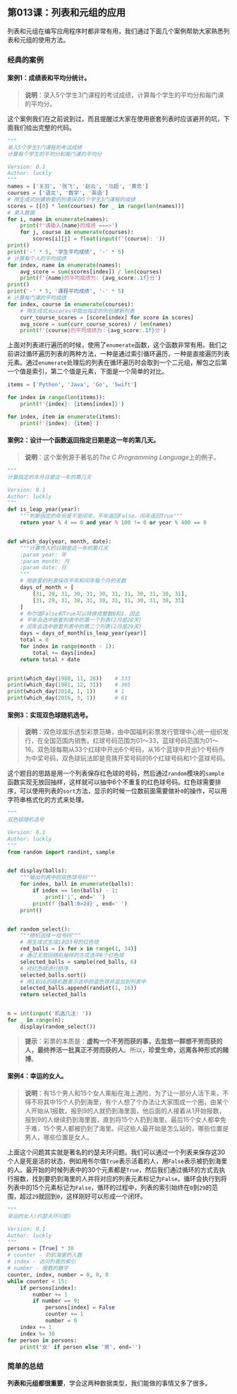 ## 第013课：列表和元组的应用

列表和元组在编写应用程序时都非常有用，我们通过下面几个案例帮助大家熟悉列表和元组的使用方法。

### 经典的案例

#### 案例1：成绩表和平均分统计。

> **说明**：录入5个学生3门课程的考试成绩，计算每个学生的平均分和每门课的平均分。

这个案例我们在之前说到过，而且提醒过大家在使用嵌套列表时应该避开的坑，下面我们给出完整的代码。

```Python
"""
录入5个学生3门课程的考试成绩
计算每个学生的平均分和每门课的平均分

Version: 0.1
Author: luckly
"""
names = ['关羽', '张飞', '赵云', '马超', '黄忠']
courses = ['语文', '数学', '英语']
# 用生成式创建嵌套的列表保存5个学生3门课程的成绩
scores = [[0] * len(courses) for _ in range(len(names))]
# 录入数据
for i, name in enumerate(names):
    print(f'请输入{name}的成绩 ===>')
    for j, course in enumerate(courses):
        scores[i][j] = float(input(f'{course}: '))
print()
print('-' * 5, '学生平均成绩', '-' * 5)
# 计算每个人的平均成绩
for index, name in enumerate(names):
    avg_score = sum(scores[index]) / len(courses)
    print(f'{name}的平均成绩为: {avg_score:.1f}分')
print()
print('-' * 5, '课程平均成绩', '-' * 5)
# 计算每门课的平均成绩
for index, course in enumerate(courses):
    # 用生成式从scores中取出指定的列创建新列表
    curr_course_scores = [score[index] for score in scores]
    avg_score = sum(curr_course_scores) / len(names)
    print(f'{course}的平均成绩为：{avg_score:.1f}分')
```

上面对列表进行遍历的时候，使用了`enumerate`函数，这个函数非常有用。我们之前讲过循环遍历列表的两种方法，一种是通过索引循环遍历，一种是直接遍历列表元素。通过`enumerate`处理后的列表在循环遍历时会取到一个二元组，解包之后第一个值是索引，第二个值是元素，下面是一个简单的对比。

```Python
items = ['Python', 'Java', 'Go', 'Swift']

for index in range(len(items)):
    print(f'{index}: {items[index]}')

for index, item in enumerate(items):
    print(f'{index}: {item}')
```

#### 案例2：设计一个函数返回指定日期是这一年的第几天。

> **说明**：这个案例源于著名的*The C Programming Language*上的例子。

```Python
"""
计算指定的年月日是这一年的第几天

Version: 0.1
Author: luckly
"""
def is_leap_year(year):
    """判断指定的年份是不是闰年，平年返回False，闰年返回True"""
    return year % 4 == 0 and year % 100 != 0 or year % 400 == 0


def which_day(year, month, date):
    """计算传入的日期是这一年的第几天
    :param year: 年
    :param month: 月
    :param date: 日
    """
    # 用嵌套的列表保存平年和闰年每个月的天数
    days_of_month = [
        [31, 28, 31, 30, 31, 30, 31, 31, 30, 31, 30, 31],
        [31, 29, 31, 30, 31, 30, 31, 31, 30, 31, 30, 31]
    ]
    # 布尔值False和True可以转换成整数0和1，因此
    # 平年会选中嵌套列表中的第一个列表(2月是28天)
    # 闰年会选中嵌套列表中的第二个列表(2月是29天)
    days = days_of_month[is_leap_year(year)]
    total = 0
    for index in range(month - 1):
        total += days[index]
    return total + date


print(which_day(1980, 11, 28))    # 333
print(which_day(1981, 12, 31))    # 365
print(which_day(2018, 1, 1))      # 1
print(which_day(2016, 3, 1))      # 61
```

#### 案例3：实现双色球随机选号。

> **说明**：双色球属乐透型彩票范畴，由中国福利彩票发行管理中心统一组织发行，在全国范围内销售。红球号码范围为01～33，蓝球号码范围为01～16。双色球每期从33个红球中开出6个号码，从16个蓝球中开出1个号码作为中奖号码，双色球玩法即是竞猜开奖号码的6个红球号码和1个蓝球号码。

这个题目的思路是用一个列表保存红色球的号码，然后通过`random`模块的`sample`函数实现无放回抽样，这样就可以抽中6个不重复的红色球号码。红色球需要排序，可以使用列表的`sort`方法，显示的时候一位数前面需要做补`0`的操作，可以用字符串格式化的方式来处理。

```Python
"""
双色球随机选号

Version: 0.1
Author: luckly
"""
from random import randint, sample


def display(balls):
    """输出列表中的双色球号码"""
    for index, ball in enumerate(balls):
        if index == len(balls) - 1:
            print('|', end=' ')
        print(f'{ball:0>2d}', end=' ')
    print()


def random_select():
    """随机选择一组号码"""
    # 用生成式生成1到33号的红色球
    red_balls = [x for x in range(1, 34)]
    # 通过无放回随机抽样的方式选中6个红色球
    selected_balls = sample(red_balls, 6)
    # 对红色球进行排序
    selected_balls.sort()
    # 用1到16的随机数表示选中的蓝色球并追加到列表中
    selected_balls.append(randint(1, 16))
    return selected_balls


n = int(input('机选几注: '))
for _ in range(n):
    display(random_select())
```

> **提示**：彩票的本质是：**虚构一个不劳而获的事，去忽悠一群想不劳而获的人，最终养活一批真正不劳而获的人**。所以，**珍爱生命，远离各种形式的赌博**。

#### 案例4：幸运的女人。

> **说明**：有15个男人和15个女人乘船在海上遇险，为了让一部分人活下来，不得不将其中15个人扔到海里，有个人想了个办法让大家围成一个圈，由某个人开始从1报数，报到9的人就扔到海里面，他后面的人接着从1开始报数，报到9的人继续扔到海里面，直到将15个人扔到海里。最后15个女人都幸免于难，15个男人都被扔到了海里。问这些人最开始是怎么站的，哪些位置是男人，哪些位置是女人。

上面这个问题其实就是著名的约瑟夫环问题。我们可以通过一个列表来保存这30个人是死是活的状态，例如用布尔值`True`表示活着的人，用`False`表示被扔到海里的人。最开始的时候列表中的30个元素都是`True`，然后我们通过循环的方式去执行报数，找到要扔到海里的人并将对应的列表元素标记为`False`，循环会执行到将列表中的15个元素标记为`False`，循环的过程中，列表的索引始终在`0`到`29`的范围，超过`29`就回到`0`，这样刚好可以形成一个闭环。

```Python
"""
幸运的女人(约瑟夫环问题)

Version: 0.1
Author: luckly
"""
persons = [True] * 30
# counter - 扔到海里的人数
# index - 访问列表的索引
# number - 报数的数字
counter, index, number = 0, 0, 0
while counter < 15:
    if persons[index]:
        number += 1
        if number == 9:
            persons[index] = False
            counter += 1
            number = 0
    index += 1
    index %= 30
for person in persons:
    print('女' if person else '男', end='')
```

### 简单的总结

**列表和元组都很重要**，学会这两种数据类型，我们能做的事情又多了很多。

